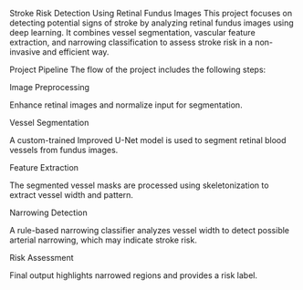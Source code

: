 Stroke Risk Detection Using Retinal Fundus Images
This project focuses on detecting potential signs of stroke by analyzing retinal fundus images using deep learning. It combines vessel segmentation, vascular feature extraction, and narrowing classification to assess stroke risk in a non-invasive and efficient way.

Project Pipeline
The flow of the project includes the following steps:

Image Preprocessing

Enhance retinal images and normalize input for segmentation.

Vessel Segmentation

A custom-trained Improved U-Net model is used to segment retinal blood vessels from fundus images.

Feature Extraction

The segmented vessel masks are processed using skeletonization to extract vessel width and pattern.

Narrowing Detection

A rule-based narrowing classifier analyzes vessel width to detect possible arterial narrowing, which may indicate stroke risk.

Risk Assessment

Final output highlights narrowed regions and provides a risk label.

